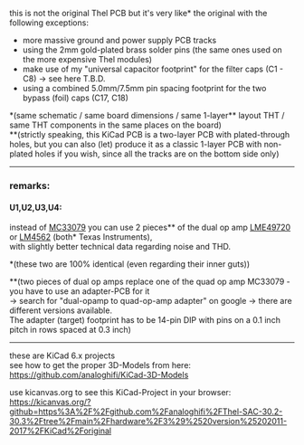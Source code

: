 this is not the original Thel PCB but it's very like\* the original with the following exceptions:  
* more massive ground and power supply PCB tracks  
* using the 2mm gold-plated brass solder pins (the same ones used on the more expensive Thel modules)
* make use of my \"universal capacitor footprint\" for the filter caps (C1 - C8) -> see here T.B.D.
* using a combined 5.0mm/7.5mm pin spacing footprint for the two bypass (foil) caps (C17, C18) 
  
\*(same schematic / same board dimensions / same 1-layer\*\* layout THT / same THT components in the same places on the board)  
\*\*(strictly speaking, this KiCad PCB is a two-layer PCB with plated-through holes, but you can also (let) produce it as a classic 1-layer PCB with non-plated holes if you wish, since all the tracks are on the bottom side only)  
  
----  
  
### remarks:  
#### U1,U2,U3,U4:  
instead of [MC33079](https://github.com/analoghifi/Thel-SAC-30.2-30.3/blob/main/docs/components%20datasheets/MC33079_Motorola.pdf) you can use
2 pieces\*\* of the dual op amp [LME49720](https://github.com/analoghifi/Thel-SAC-30.2-30.3/blob/main/docs/components%20datasheets/LME49720.pdf) or [LM4562](https://github.com/analoghifi/Thel-SAC-30.2-30.3/blob/main/docs/components%20datasheets/LM4562.pdf) (both\* Texas Instruments),  
with slightly better technical data regarding noise and THD.  
  
\*(these two are 100% identical (even regarding their inner guts))  
  
\*\*(two pieces of dual op amps replace one of the quad op amp MC33079 - you have to use an adapter-PCB for it  
-> search for "dual-opamp to quad-op-amp adapter" on google -> there are different versions available.  
The adapter (target) footprint has to be 14-pin DIP with pins on a 0.1 inch pitch in rows spaced at 0.3 inch)
    
----  
  
these are KiCad 6.x projects  
see how to get the proper 3D-Models from here: https://github.com/analoghifi/KiCad-3D-Models  
  
use kicanvas.org to see this KiCad-Project in your browser:  
https://kicanvas.org/?github=https%3A%2F%2Fgithub.com%2Fanaloghifi%2FThel-SAC-30.2-30.3%2Ftree%2Fmain%2Fhardware%2F3%29%2520version%25202011-2017%2FKiCad%2Foriginal
